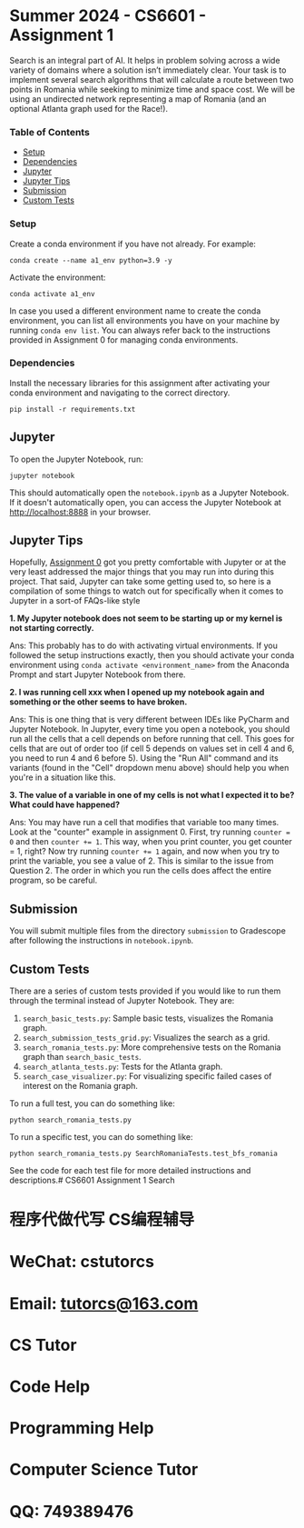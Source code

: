 # Summer 2024 - CS6601 - Assignment 1

Search is an integral part of AI. It helps in problem solving across a wide variety of domains where a solution isn’t immediately clear. Your task is to implement several search algorithms that will calculate a route between two points in Romania while seeking to minimize time and space cost. We will be using an undirected network representing a map of Romania (and an optional Atlanta graph used for the Race!).

### Table of Contents
- [Setup](#setup)
- [Dependencies](#dependencies)
- [Jupyter](#jupyter)
- [Jupyter Tips](#jupyter-tips)
- [Submission](#submission)
- [Custom Tests](#custom-tests)

<a name="setup"/></a>
### Setup

Create a conda environment if you have not already. For example:

```
conda create --name a1_env python=3.9 -y
```

Activate the environment:

```
conda activate a1_env
```

In case you used a different environment name to create the conda environment, you can list all environments you have on your machine by running `conda env list`. You can always refer back to the instructions provided in Assignment 0 for managing conda environments.


<a name="setup"/></a>
### Dependencies

Install the necessary libraries for this assignment after activating your conda environment and navigating to the correct directory.

```
pip install -r requirements.txt
```

<a name="jupyter"/></a>
## Jupyter

To open the Jupyter Notebook, run:

```
jupyter notebook
```

This should automatically open the `notebook.ipynb` as a Jupyter Notebook. If it doesn't automatically open, you can access the Jupyter Notebook at [http://localhost:8888](http://localhost:8888/) in your browser.

<a name="jupyter-tips"/></a>
## Jupyter Tips

Hopefully, [Assignment 0](https://github.gatech.edu/omscs6601/assignment_0/) got you pretty comfortable with Jupyter or at the very least addressed the major things that you may run into during this project. That said, Jupyter can take some getting used to, so here is a compilation of some things to watch out for specifically when it comes to Jupyter in a sort-of FAQs-like style

**1. My Jupyter notebook does not seem to be starting up or my kernel is not starting correctly.**

Ans: This probably has to do with activating virtual environments. If you followed the setup instructions exactly, then you should activate your conda environment using `conda activate <environment_name>` from the Anaconda Prompt and start Jupyter Notebook from there.

**2. I was running cell xxx when I opened up my notebook again and something or the other seems to have broken.**

Ans: This is one thing that is very different between IDEs like PyCharm and Jupyter Notebook. In Jupyter, every time you open a notebook, you should run all the cells that a cell depends on before running that cell. This goes for cells that are out of order too (if cell 5 depends on values set in cell 4 and 6, you need to run 4 and 6 before 5). Using the "Run All" command and its variants (found in the "Cell" dropdown menu above) should help you when you're in a situation like this.

**3. The value of a variable in one of my cells is not what I expected it to be? What could have happened?**

Ans: You may have run a cell that modifies that variable too many times. Look at the "counter" example in assignment 0. First, try running `counter = 0` and then `counter += 1`. This way, when you print counter, you get counter = 1, right? Now try running `counter += 1` again, and now when you try to print the variable, you see a value of 2. This is similar to the issue from Question 2. The order in which you run the cells does affect the entire program, so be careful.

<a name="submission"/></a>
## Submission

You will submit multiple files from the directory `submission` to Gradescope after following the instructions in `notebook.ipynb`.

<a name="custom-tests"/></a>
## Custom Tests

There are a series of custom tests provided if you would like to run them through the terminal instead of Jupyter Notebook. They are:

1. `search_basic_tests.py`: Sample basic tests, visualizes the Romania graph.
2. `search_submission_tests_grid.py`: Visualizes the search as a grid.
3. `search_romania_tests.py`: More comprehensive tests on the Romania graph than `search_basic_tests`.
4. `search_atlanta_tests.py`: Tests for the Atlanta graph.
5. `search_case_visualizer.py`: For visualizing specific failed cases of interest on the Romania graph.

To run a full test, you can do something like:

```
python search_romania_tests.py
```

To run a specific test, you can do something like:

```
python search_romania_tests.py SearchRomaniaTests.test_bfs_romania
```

See the code for each test file for more detailed instructions and descriptions.# CS6601 Assignment 1 Search

# 程序代做代写 CS编程辅导

# WeChat: cstutorcs

# Email: tutorcs@163.com

# CS Tutor

# Code Help

# Programming Help

# Computer Science Tutor

# QQ: 749389476
